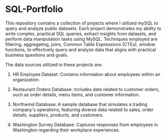 # SQL-Portfolio

This repository contains a collection of projects where I utilized mySQL to query and analyze public datasets. Each project demonstrates my ability to write complex, practical SQL queries, extract insights from datasets, and perform data manipulation tasks using MySQL. Techniques employed are filtering, aggregating, joins, Common Table Expressions (CTEs), window functions, to effectively query and analyze data that aligns with practical business questions and goals.

The data sources utilized in these projects are:

1. HR Employee Dataset: Contains information about employees within an organization.

2. Restaurant Orders Database: Includes data related to customer orders, such as order details, menu items, and customer information.

3. Northwind Database: A sample database that simulates a trading company's operations, featuring diverse data related to sales, order details, suppliers, products, and customers.

4. Washington Survey Database: Captures responses from employees in Washington regarding their workplace experiences.

